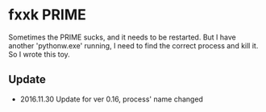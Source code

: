 # fxxk PRIME

Sometimes the PRIME sucks, and it needs to be restarted. But I have another 'pythonw.exe' running, I need to find the correct process and kill it. So I wrote this toy.

## Update

+ 2016.11.30 Update for ver 0.16, process' name changed

